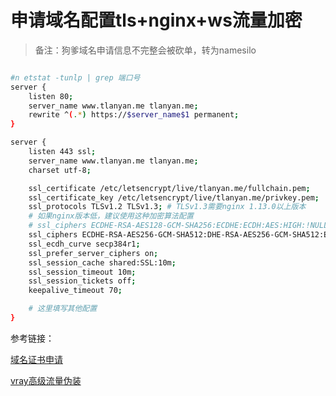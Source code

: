 # 申请域名配置tls+nginx+ws流量加密

>备注：狗爹域名申请信息不完整会被砍单，转为namesilo

```bash

#n etstat -tunlp | grep 端口号
server {
    listen 80;
    server_name www.tlanyan.me tlanyan.me;
    rewrite ^(.*) https://$server_name$1 permanent;
}

server {
    listen 443 ssl;
    server_name www.tlanyan.me tlanyan.me;
    charset utf-8;

    ssl_certificate /etc/letsencrypt/live/tlanyan.me/fullchain.pem;
    ssl_certificate_key /etc/letsencrypt/live/tlanyan.me/privkey.pem;
    ssl_protocols TLSv1.2 TLSv1.3; # TLSv1.3需要nginx 1.13.0以上版本
    # 如果nginx版本低，建议使用这种加密算法配置
    # ssl_ciphers ECDHE-RSA-AES128-GCM-SHA256:ECDHE:ECDH:AES:HIGH:!NULL:!aNULL:!MD5:!ADH:!RC4;
    ssl_ciphers ECDHE-RSA-AES256-GCM-SHA512:DHE-RSA-AES256-GCM-SHA512:ECDHE-RSA-AES256-GCM-SHA384:DHE-RSA-AES256-GCM-SHA384:ECDHE-RSA-AES256-SHA384;
    ssl_ecdh_curve secp384r1;
    ssl_prefer_server_ciphers on;
    ssl_session_cache shared:SSL:10m;
    ssl_session_timeout 10m;
    ssl_session_tickets off;
    keepalive_timeout 70;

    # 这里填写其他配置
}
```

参考链接：

[域名证书申请](<https://tlanyan.me/use-lets-encrypt-certificate/>)

[vray高级流量伪装](<https://tlanyan.me/v2ray-traffic-mask/>)



